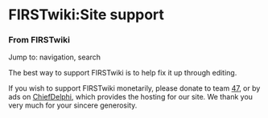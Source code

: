 

# FIRSTwiki:Site support

### From FIRSTwiki

Jump to: navigation, search

The best way to support FIRSTwiki is to help fix it up through editing.

If you wish to support FIRSTwiki monetarily, please donate to team
[47](/index.php/47 "47" ), or by ads on [ChiefDelphi](/index.php/ChiefDelphi
"ChiefDelphi" ), which provides the hosting for our site. We thank you very
much for your sincere generosity.


